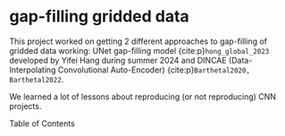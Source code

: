 # gap-filling gridded data

This project worked on getting 2 different approaches to gap-filling of gridded data working: UNet gap-filling model {cite:p}`hong_global_2023` developed by Yifei Hang during summer 2024 and DINCAE (Data-Interpolating Convolutional Auto-Encoder) {cite:p}`Barthetal2020, Barthetal2022`.

We learned a lot of lessons about reproducing (or not reproducing) CNN projects.

Table of Contents
```{tableofcontents}
```
